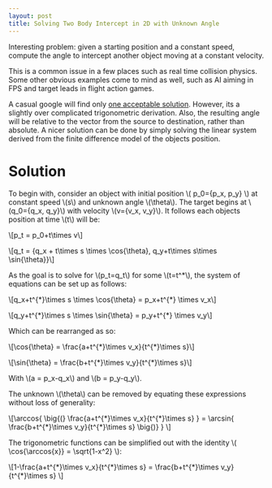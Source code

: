 ```yaml
---
layout: post
title: Solving Two Body Intercept in 2D with Unknown Angle
---
```

Interesting problem: given a starting position and a constant speed, compute the angle to intercept another object moving at a constant velocity. 

This is a common issue in a few places such as real time collision physics. Some other obvious examples come to mind as well, such as AI aiming in FPS and target leads in flight action games. 

A casual google will find only [one acceptable solution](https://www.codeproject.com/Articles/990452/Interception-of-Two-Moving-Objects-in-D-Space). However, its a slightly over complicated trigonometric derivation. Also, the resulting angle will be relative to the vector from the source to destination, rather than absolute. 
A nicer solution can be done by simply solving the linear system derived from the finite difference model of the objects position.

# Solution
To begin with, consider an object with initial position \\( p_0=\{p_x, p_y\} \\) at constant speed \\(s\\) and unknown angle \\(\theta\\). The target begins at \\(q_0=\{q_x, q_y\}\\) with velocity \\(v=\{v_x, v_y\}\\). It follows each objects position at time \\(t\\) will be:

\\[p_t = p_0+t\times v\\]

\\[q_t = \{q_x + t\times s \times \cos{\theta}, q_y+t\times s\times \sin{\theta}\}\\]

As the goal is to solve for \\(p_t=q_t\\) for some \\(t=t^\*\\), the system of equations can be set up as follows:

\\[q_x+t^{\*}\times s \times \cos{\theta} = p_x+t^{\*} \times v_x\\]

\\[q_y+t^{\*}\times s \times \sin{\theta} = p_y+t^{\*} \times v_y\\]

Which can be rearranged as so:

\\[\cos{\theta} = \frac{a+t^{\*}\times v_x}{t^{\*}\times s}\\]

\\[\sin{\theta} = \frac{b+t^{\*}\times v_y}{t^{\*}\times s}\\]

With \\(a = p_x-q_x\\) and \\(b = p_y-q_y\\).

The unknown \\(\theta\\) can be removed by equating these expressions without loss of generality:

\\[\arccos{ \big{(} \frac{a+t^{\*}\times v_x}{t^{\*}\times s} } = \arcsin{ \frac{b+t^{\*}\times v_y}{t^{\*}\times s} \big{)} } \\]

The trigonometric functions can be simplified out with the identity \\( \cos{\arccos{x}} = \sqrt{1-x^2} \\):

\\[1-\frac{a+t^{\*}\times v_x}{t^{\*}\times s} = \frac{b+t^{\*}\times v_y}{t^{\*}\times s} \\]
